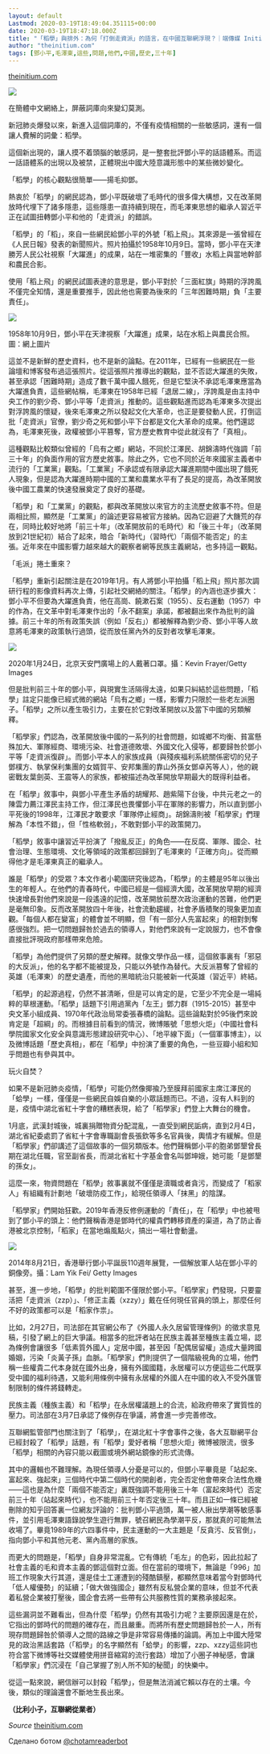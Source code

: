```yaml
---
layout: default
Lastmod: 2020-03-19T18:49:04.351115+00:00
date: 2020-03-19T18:47:18.000Z
title: "「稻學」與排外：為何「打倒走資派」的語言，在中國互聯網浮現？｜端傳媒 Initium Media"
author: "theinitium.com"
tags: [鄧小平,毛澤東,這些,問題,他們,中國,歷史,三十年]
---
```


[theinitium.com](https://theinitium.com/article/20200310-opinion-chinese-politics-history-imagination/)  

![](https://images.weserv.nl/?url=/file/adeb08231906224b0daee.jpg)

在簡體中文網絡上，屏蔽詞庫向來變幻莫測。

新冠肺炎爆發以來，新進入這個詞庫的，不僅有疫情相關的一些敏感詞，還有一個讓人費解的詞彙：稻學。

這個新出現的，讓人摸不着頭腦的敏感詞，是一整套批評鄧小平的話語體系。而這一話語體系的出現以及被禁，正體現出中國大陸意識形態中的某些微妙變化。

「稻學」的核心觀點很簡單——揚毛抑鄧。

熱衷於「稻學」的網民認為，鄧小平既破壞了毛時代的很多偉大構想，又在改革開放時代埋下了諸多隱患，這些隱患一直持續到現在，而毛澤東思想的繼承人習近平正在試圖扭轉鄧小平和他的「走資派」的錯誤。

「稻學」的「稻」，來自一些網民給鄧小平的外號「稻上飛」。其來源是一張曾經在《人民日報》發表的新聞照片。照片拍攝於1958年10月9日。當時，鄧小平在天津勝芳人民公社視察「大躍進」的成果，站在一堆密集的「豐收」水稻上與當地幹部和農民合影。

使用「稻上飛」的網民試圖表達的意思是，鄧小平對於「三面紅旗」時期的浮誇風不僅完全知情，還是重要推手，因此他也需要為後來的「三年困難時期」負「主要責任」。

![](https://images.weserv.nl/?url=https%3A//d32kak7w9u5ewj.cloudfront.net/media/image/2020/03/ec45de9866bc4cae81f684b32aa77d73.jpg%3FimageView2/1/w/1080/h/607/format/jpg)

1958年10月9日，鄧小平在天津視察「大躍進」成果，站在水稻上與農民合照。圖：網上圖片

這並不是新鮮的歷史資料，也不是新的論點。在2011年，已經有一些網民在一些論壇和博客發布過這張照片。從這張照片推導出的觀點，並不否認大躍進的失敗，甚至承認「困難時期」造成了數千萬中國人餓死，但是它堅決不承認毛澤東應當為大躍進負責，這些網帖稱，毛澤東在1958年已經「退居二線」，浮誇風是由主持中央工作的劉少奇、鄧小平等「走資派」推動的。這些觀點進而認為毛澤東多次提出對浮誇風的懷疑，後來毛澤東之所以發起文化大革命，也正是要發動人民，打倒這批「走資派」官僚，劉少奇之死和鄧小平下台都是文化大革命的成果。他們還認為，毛澤東死後，政權被鄧小平篡奪，官方歷史教育中從此就沒有了「真相」。

這種觀點比較類似曾經的「烏有之鄉」網站，不同於江澤民、胡錦濤時代強調「前三十年」的負面作用的官方歷史敘事。除此之外，它也不同於近年來國家主義者中流行的「工業黨」觀點。「工業黨」不承認或有限承認大躍進期間中國出現了餓死人現象，但是認為大躍進時期中國的工業和農業水平有了長足的提高，為改革開放後中國工農業的快速發展奠定了良好的基礎。

「稻學」和「工業黨」的觀點，都與改革開放以來官方的主流歷史敘事不符。但是兩相比照，顯然是「工業黨」的論述更容易被官方接納。因為它迴避了大饑荒的存在，同時比較好地將「前三十年」（改革開放前的毛時代）和「後三十年」（改革開放到21世紀初）結合了起來，暗合「新時代」（習時代）「兩個不能否定」的主張。近年來在中國影響力越來越大的觀察者網等民族主義網站，也多持這一觀點。

「毛派」捲土重來？

「稻學」重新引起關注是在2019年1月。有人將鄧小平拍攝「稻上飛」照片那次調研行程的影像資料再次上傳，引起社交網絡的關注。「稻學」的內涵也逐步擴大：鄧小平不但要為大躍進負責，他在高崗、饒漱石案（1955）、反右運動（1957）中的作為，在文革中對毛澤東作出的「永不翻案」承諾，都被翻出來作為批判的論據。前三十年的所有政策失誤（例如「反右」）都被解釋為劉少奇、鄧小平等人故意將毛澤東的政策執行過頭，從而放任黨內外的反對者攻擊毛澤東。

![](https://images.weserv.nl/?url=https%3A//d32kak7w9u5ewj.cloudfront.net/media/image/2020/03/0ca3ab7933cf49d7b80560bf1070ea7a.jpg%3FimageView2/1/w/1080/h/723/format/jpg)

2020年1月24日，北京天安門廣場上的人戴著口罩。攝：Kevin Frayer/Getty Images

但是批判前三十年的鄧小平，與現實生活隔得太遠，如果只糾結於這些問題，「稻學」註定只能像已經式微的網站「烏有之鄉」一樣，影響力只限於一些老左派圈子。「稻學」之所以產生吸引力，主要在於它對改革開放以及當下中國的另類解釋。

「稻學家」們認為，改革開放後中國的一系列的社會問題，如城鄉不均衡、貧富懸殊加大、軍隊經商、環境污染、社會道德敗壞、外國文化入侵等，都要歸咎於鄧小平等「走資派復辟」。而鄧小平本人的家族成員（與殘疾福利系統關係密切的兒子鄧樸方、執掌保利集團的女婿賀平、安邦集團的靠山外孫女鄧卓芮等人），他的親密戰友葉劍英、王震等人的家族，都被描述為改革開放早期最大的既得利益者。

在「稻學」敘事中，與鄧小平產生矛盾的胡耀邦、趙紫陽下台後，中共元老之一的陳雲力薦江澤民主持工作，但江澤民也畏懼鄧小平在軍隊的影響力，所以直到鄧小平死後的1998年，江澤民才敢要求「軍隊停止經商」。胡錦濤則被「稻學家」們理解為「本性不錯」，但「性格軟弱」，不敢對鄧小平的政策開刀。

「稻學」敘事中讓習近平扮演了「撥亂反正」的角色——在反腐、軍隊、國企、社會治理、生態環境、文化等領域的政策都回歸到了毛澤東的「正確方向」。從而顯得他才是毛澤東真正的繼承人。

誰是「稻學」的受眾？本文作者小範圍研究後認為，「稻學」的主體是95年以後出生的年輕人。在他們的青春時代，中國已經是一個經濟大國，改革開放早期的經濟快速增長對他們來說是一段遙遠的記憶，改革開放前歷次政治運動的苦難，他們更是毫無印象。反而改革開放四十年後，社會流動趨緩，社會矛盾積聚的現象更加直觀。「每個人都在變富」的體會並不明顯，但「有一部分人先富起來」的相對剝奪感很強烈。把一切問題歸咎於過去的領導人，對他們來說有一定說服力，也不會像直接批評現政府那樣帶來危險。

「稻學」為他們提供了另類的歷史解釋。就像文學作品一樣，這個敘事裏有「邪惡的大反派」，他的名字都不能被提及，只能以外號作為替代。大反派篡奪了曾經的英雄（毛澤東）的歷史遺產，而他的黑暗統治只能被新一代英雄（習近平）終結。

「稻學」的起源過程，仍然不甚清晰，但是可以肯定的是，它至少不完全是一場純粹的草根運動。「稻學」話題下引用過黨內「左王」鄧力群（1915-2015）甚至中央文革小組成員、1970年代政治局常委張春橋的論點。這些論點對於95後們來說肯定是「超綱」的。而根據目前看到的情況，微博賬號「思想火炬」（中國社會科學院國家文化安全與意識形態建設研究中心）、「地平線下面」（一個軍事博主），以及微博話題「歷史真相」，都在「稻學」中扮演了重要的角色，一些豆瓣小組和知乎問題也有參與其中。

玩火自焚？

如果不是新冠肺炎疫情，「稻學」可能仍然像揶揄乃至膜拜前國家主席江澤民的「蛤學」一樣，僅僅是一些網民自娛自樂的小眾話題而已。不過，沒有人料到的是，疫情中湖北省紅十字會的糟糕表現，給了「稻學家」們登上大舞台的機會。

1月底，武漢封城後，城裏捐贈物資分配混亂，一直受到網民詬病，直到2月4日，湖北省紀委處罰了省紅十字會專職副會長張欽等多名官員後，輿情才有緩解。但是「稻學家」們卻講述了這個故事的一個另類版本。他們聲稱鄧小平的胞弟鄧墾曾長期在湖北任職，官至副省長，而湖北省紅十字基金會名叫鄧坤娥，她可能「是鄧墾的孫女」。

這麼一來，物資問題在「稻學」敘事裏就不僅僅是瀆職或者貪污，而變成了「稻家人」有組織有計劃地「破壞防疫工作」，給現任領導人「抹黑」的陰謀。

「稻學家」們開始狂歡。2019年香港反修例運動的「責任」，在「稻學」中也被甩到了鄧小平的頭上：他們聲稱香港是鄧時代的權貴們轉移資產的渠道，為了防止香港被北京控制，「稻家」在當地煽風點火，搞出一場社會動盪。

![](https://images.weserv.nl/?url=https%3A//d32kak7w9u5ewj.cloudfront.net/media/image/2020/03/911c94b375c642769eb488fd5bea76d2.jpg%3FimageView2/1/w/1080/h/720/format/jpg)

2014年8月21日，香港舉行鄧小平誕辰110週年展覽，一個解放軍人站在鄧小平的銅像旁。攝：Lam Yik Fei/ Getty Images

甚至，進一步地，「稻學」的批判範圍不僅限於鄧小平。「稻學家」們發現，只要靈活把「走資派（zzp）」、「修正主義（xzzy）」戴在任何現任官員的頭上，那麼任何不好的政策都可以是「稻家作祟」。

比如，2月27日，司法部在其官網公布了《外國人永久居留管理條例》的徵求意見稿，引發了網上的巨大爭議。相當多的批評者站在民族主義甚至種族主義立場，認為條例會讓很多「低素質外國人」定居中國，甚至因「配偶居留權」造成大量跨國婚姻，污染「炎黃子孫」血脈。「稻學家」們則提供了一個階級視角的立場，他們稱一些權貴二代本身就在國外出身，擁有外國國籍，永居權可以方便這些二代既享受中國的福利待遇，又能利用條例中擁有永居權的外國人在中國的收入不受外匯管制限制的條件將錢轉走。

民族主義（種族主義）和「稻學」在永居權議題上的合流，給政府帶來了實質性的壓力。司法部在3月7日承認了條例存在爭議，將會進一步完善修改。

互聯網監管部門也關注到了「稻學」，在湖北紅十字會事件之後，各大互聯網平台已經封殺了「稻學」話題，有「稻學」愛好者稱「思想火炬」微博被限流，很多「稻學」相關的內容只能以截圖或境外網站鏡像的形式流傳。

其中的邏輯也不難理解。為現任領導人分憂是可以的，但鄧小平畢竟是「站起來、富起來、強起來」三個時代中第二個時代的開創者，完全否定他會帶來合法性危機——這也是為什麼「兩個不能否定」裏既強調不能用後三十年（富起來時代）否定前三十年（站起來時代），也不能用前三十年否定後三十年。而且正如一條已經被刪除的知乎回答裏一位網友評論的：批判鄧小平過頭，萬一被人揪出學潮等敏感事件，並引用毛澤東語錄說學生遊行無罪，號召網民為學潮平反，那就真的可能無法收場了。畢竟1989年的六四事件中，民主運動的一大主題是「反貪污、反官倒」，指向鄧小平和其他元老、黨內高層的家族。

而更大的問題是，「稻學」自身非常混亂。它有傳統「毛左」的色彩，因此拉起了社會主義的毛和資本主義的鄧這個對立面。但在當前的環境下，無論是「996」加班工作現象大行其道，還是佳士工運遭到的殘酷鎮壓，都顯然意味着當今對鄧時代「低人權優勢」的延續；「做大做強國企」雖然有反私營企業的意味，但並不代表着私營企業被打壓後，國企會去將一些帶有公共服務性質的業務承接起來。

這些漏洞並不難看出，但為什麼「稻學」仍然有其吸引力呢？主要原因還是在於，它指出的鄧時代的問題的確存在，而且嚴重。而將所有歷史問題歸咎於一人，所有現存問題歸咎於領導人之間的路線之爭是非常容易傳播的論調。再加上中國大陸常見的政治黑話套路（「稻學」的名字顯然有「蛤學」的影響，zzp、xzzy這些詞也符合當下微博等社交媒體使用拼音縮寫的流行套路）增加了小圈子神秘感，會讓「稻學家」們沉浸在「自己掌握了別人所不知的秘聞」的快樂中。

從這一點來說，網信辦可以封殺「稻學」，但是無法消滅它賴以存在的土壤。今後，類似的理論還會不斷地生長出來。

**（比利小子，互聯網從業者）**

‏_Source_ [theinitium.com](https://theinitium.com/article/20200310-opinion-chinese-politics-history-imagination/)

Сделано ботом [@chotamreaderbot](https://telegram.me/chotamreaderbot?start=from_telegraph)

